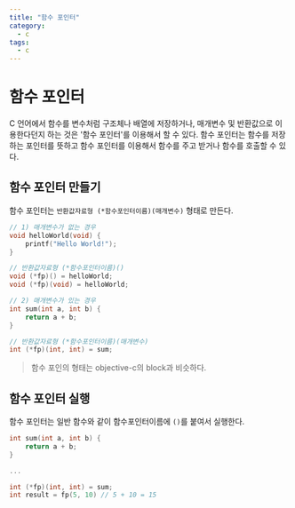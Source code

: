 ```yaml
---
title: "함수 포인터"
category:
  - c
tags: 
  - c
---
```


# 함수 포인터

C 언어에서 함수를 변수처럼 구조체나 배열에 저장하거나, 매개변수 및 반환값으로 이용한다던지 하는 것은 '함수 포인터'를 이용해서 할 수 있다. 함수 포인터는 함수를 저장하는 포인터를 뜻하고 함수 포인터를 이용해서 함수를 주고 받거나 함수를 호출할 수 있다.

## 함수 포인터 만들기

함수 포인터는 `반환값자료형 (*함수포인터이름)(매개변수)` 형태로 만든다.

```c
// 1) 매개변수가 없는 경우
void helloWorld(void) {
    printf("Hello World!");
}

// 반환값자료형 (*함수포인터이름)()
void (*fp)() = helloWorld;
void (*fp)(void) = helloWorld;

// 2) 매개변수가 있는 경우
int sum(int a, int b) {
    return a + b;
}

// 반환값자료형 (*함수포인터이름)(매개변수)
int (*fp)(int, int) = sum;
```

> 함수 포인의 형태는 objective-c의 block과 비슷하다.

## 함수 포인터 실행

함수 포인터는 일반 함수와 같이 함수포인터이름에 `()`를 붙여서 실행한다.

```c
int sum(int a, int b) {
    return a + b;
}

...

int (*fp)(int, int) = sum;
int result = fp(5, 10) // 5 + 10 = 15
```
